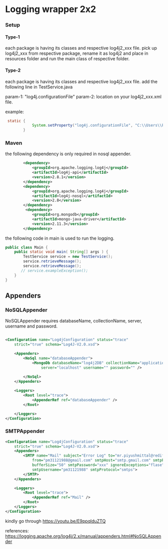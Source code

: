 # Logging wrapper 2x2 


### Setup


#### Type-1
each package is having its classes and respective log4j2_xxx file.
pick up log4j2_xxx from respective package, rename it as log4j2 and place in resources folder and run the main class of respective folder.


#### Type-2
each package is having its classes and respective log4j2_xxx file.
add the following line in TestService.java
 
 param-1: "log4j.configurationFile"
 param-2: location on your log4j2_xxx.xml file.
 
 example:
 
```java
 static {
	        System.setProperty("log4j.configurationFile", "C:\\Users\\PiyushMittal\\git1\\logging-wrapper-2x2\\src\\main\\java\\com\\ituple\\logging\\level\\customlevel\\log4j2_xxx.xml");
	    }
```


### Maven

the following dependency is only required in nosql appender.

```xml
		<dependency>
			<groupId>org.apache.logging.log4j</groupId>
			<artifactId>log4j-api</artifactId>
			<version>2.8.1</version>
		</dependency>
		<dependency>
			<groupId>org.apache.logging.log4j</groupId>
			<artifactId>log4j-nosql</artifactId>
			<version>2.8</version>
		</dependency>
		 <dependency>
			<groupId>org.mongodb</groupId>
			<artifactId>mongo-java-driver</artifactId>
			<version>2.11.3</version>
		</dependency> 

```

the following code in main is used to run the logging.

```java
public class Main {
    public static void main( String[] args ) {
        TestService service = new TestService();
        service.retrieveMessage();
        service.retrieveMessage();
       // service.exampleException();
    }
}
```




## Appenders

### NoSQLAppender

NoSQLAppender requires databaseName, collectionName, server, username and password.


```xml

<Configuration name="Log4jConfiguration" status="trace"
	strict="true" schema="Log4J-V2.0.xsd">

	<Appenders>
		<NoSql name="databaseAppender">
			<MongoDb databaseName="log4j2DB" collectionName="applicationLog"
				server="localhost" username="" password="" />
				
		</NoSql>
	</Appenders>

	<Loggers>
		<Root level="trace">
			<AppenderRef ref="databaseAppender" />
		</Root>

	</Loggers>
</Configuration>   
```


### SMTPAppender

```xml
<Configuration name="Log4jConfiguration" status="trace"
	strict="true" schema="Log4J-V2.0.xsd">
	<Appenders>
		<SMTP name="Mail" subject="Error Log" to="mr.piyushmittal@rediffmail.com"
			from="pm31121988@gmail.com" smtpHost="smtp.gmail.com" smtpPort="465"
			bufferSize="50" smtpPassword="xxx" ignoreExceptions="flase"
			smtpUsername="pm31121988" smtpProtocol="smtps">
		</SMTP>
	</Appenders>

	<Loggers>
		<Root level="trace">
			<AppenderRef ref="Mail" />
		</Root>
	</Loggers>
</Configuration>  
```
kindly go through https://youtu.be/E9ppqlduZTQ





references:
https://logging.apache.org/log4j/2.x/manual/appenders.html#NoSQLAppender
